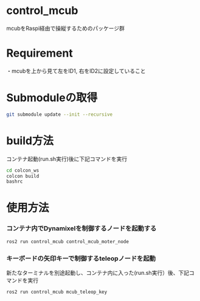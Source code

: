 # control_mcub
mcubをRaspi経由で操縦するためのパッケージ群

# Requirement
・mcubを上から見て左をID1, 右をID2に設定していること

# Submoduleの取得
```bash
git submodule update --init --recursive
```
# build方法
コンテナ起動(run.sh実行)後に下記コマンドを実行
```bash
cd colcon_ws
colcon build
bashrc
```

# 使用方法
### コンテナ内でDynamixelを制御するノードを起動する
```bash
ros2 run control_mcub control_mcub_moter_node
```
### キーボードの矢印キーで制御するteleopノードを起動
新たなターミナルを別途起動し、コンテナ内に入った(run.sh実行）後、下記コマンドを実行
```bash
ros2 run control_mcub mcub_teleop_key
```